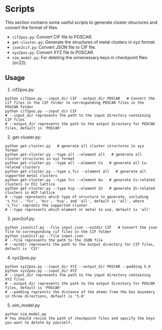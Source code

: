 # Scripts

This section contains some useful scripts to generate cluster structures and convert the format of files.

- `cif2pos.py`: Convert CIF file to POSCAR.
- `get-cluster.py`: Generate the structures of metal clusters in xyz format.
- `json2cif.py`: Convert JSON file to CIF file.
- `xyz2pos.py`: Convert XYZ file to POSCAR.
- `sim_model.py`: For deleting the unnecessary keys in checkpoint files (oc22).

## Usage

1. cif2pos.py:

```
python cif2pos.py --input_dir CIF --output_dir POSCAR   # Convert the cif files in the CIF folder to corresponding POSCAR files in the POSCAR folder
python cif2pos.py --input_dir CIF
# --input_dir represents the path to the input directory containing CIF files
# --output_dir represents the path to the output directory for POSCAR files, default is 'POSCAR'
```

2. get-cluster.py:

```
python get-cluster.py   # generate all cluster structures in xyz format
python get-cluster.py --type all --element all   # generate all cluster structures in xyz format
python get-cluster.py --type all --element Cu   # generate all Cu-related clusters
python get-cluster.py --type s_fcc --element all   # generate all supported metal clusters
python get-cluster.py --type fcc --element Au   # generate Cu-related clusters in FCC lattice
python get-cluster.py --type hcp --element Zn   # generate Zn-related clusters in HCP lattice
# --type represents which type of structure to generate, including 's_fcc', 'fcc', 'bcc', 'hcp', and 'all', default is 'all', where 's_fcc' reprents the supported cluster
# --type represents which element or metal to use, default is 'all'
```

3. json2cif.py:

```
python json2cif.py --file input.json --outdir CIF   # Convert the json file to corresponding cif files in the CIF folder
python json2cif.py --file input.json
# --file represents the path to the JSON file
# --outdir represents the path to the output directory for CIF files, default is 'CIF'
```

4. xyz2pos.py:

```
python xyz2pos.py --input_dir XYZ --output_dir POSCAR --padding 5.0
python xyz2pos.py --input_dir XYZ
# --input_dir represents the path to the input directory containing XYZ files
# --output_dir represents the path to the output directory for POSCAR files, default is 'POSCAR'
# --padding reprensts the distance of the atoms from the box boundary in three directions, default is '5.0'
```

5. sim_model.py

```
python sim_model.py
# You should revise the path of checkpoint files and specify the keys you want to delete by yourself.
```
